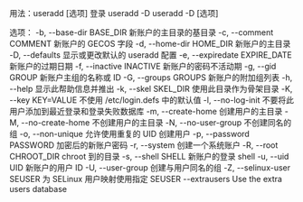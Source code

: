 用法：useradd [选项] 登录
      useradd -D
      useradd -D [选项]

选项：
  -b, --base-dir 	BASE_DIR	新账户的主目录的基目录
  -c, --comment 	COMMENT         新账户的 GECOS 字段
  -d, --home-dir	HOME_DIR       	新账户的主目录
  -D, --defaults			显示或更改默认的 useradd 配置
  -e, --expiredate 	EXPIRE_DATE  	新账户的过期日期
  -f, --inactive 	INACTIVE       	新账户的密码不活动期
  -g, --gid 		GROUP		新账户主组的名称或 ID
  -G, --groups 		GROUPS		新账户的附加组列表
  -h, --help                    	显示此帮助信息并推出
  -k, --skel 		SKEL_DIR	使用此目录作为骨架目录
  -K, --key 		KEY=VALUE	不使用 /etc/login.defs 中的默认值
  -l, --no-log-init			不要将此用户添加到最近登录和登录失败数据库
  -m, --create-home			创建用户的主目录
  -M, --no-create-home			不创建用户的主目录
  -N, --no-user-group			不创建同名的组
  -o, --non-unique			允许使用重复的 UID 创建用户
  -p, --password PASSWORD		加密后的新账户密码
  -r, --system                  	创建一个系统账户
  -R, --root CHROOT_DIR         	chroot 到的目录
  -s, --shell SHELL			新账户的登录 shell
  -u, --uid UID				新账户的用户 ID
  -U, --user-group			创建与用户同名的组
  -Z, --selinux-user SEUSER		为 SELinux 用户映射使用指定 SEUSER
      --extrausers              	Use the extra users database

